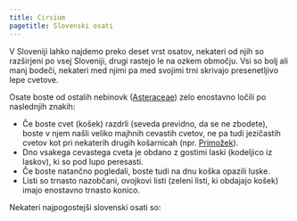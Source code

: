 ```yaml
---
title: Cirsium
pagetitle: Slovenski osati
---
```

V Sloveniji lahko najdemo preko deset vrst osatov, nekateri od njih so razširjeni po vsej Sloveniji, drugi rastejo le na ozkem območju. Vsi so bolj ali manj bodeči, nekateri med njimi pa med svojimi trni skrivajo presenetljivo lepe cvetove.

Osate boste od ostalih nebinovk ([Asteraceae](../../family/asteraceae)) zelo enostavno ločili po naslednjih znakih:

* Če boste cvet (košek) razdrli (seveda previdno, da se ne zbodete), boste v njem našli veliko  majhnih cevastih cvetov, ne pa tudi jezičastih cvetov kot pri nekaterih drugih košarnicah (npr. [Primožek](../../buphthalmumsalicifolium/)).
* Dno vsakega cevastega cveta je obdano z gostimi laski (kodeljico iz laskov), ki so pod lupo peresasti.
* Če boste natančno pogledali, boste tudi na dnu koška opazili luske.
* Listi so trnasto nazobčani, ovojkovi listi (zeleni listi, ki obdajajo košek) imajo enostavno trnasto konico.

Nekateri najpogostejši slovenski osati so:
